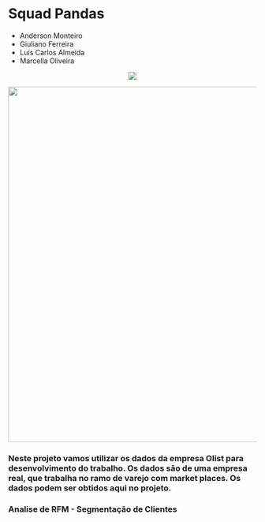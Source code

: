 # Squad Pandas 
 
 * Anderson Monteiro
 * Giuliano Ferreira
 * Luís Carlos Almeida
 * Marcella Oliveira

<p align="center">
<img src="https://img.shields.io/static/v1?label=Status&message=Em Andamento&color=green&style=for-the-badge"/>
</p>

<p align="center">
 <div class="container">
    <img src="https://github.com/luiscals1/olist-squad-pandas/blob/main/images/stack-labs.jpeg" width="680" height="720"/>
 </div>
</p>

### Neste projeto vamos utilizar os dados da empresa Olist para desenvolvimento do trabalho. Os dados são de uma empresa real, que trabalha no ramo de varejo com market places. Os dados podem ser obtidos aqui no projeto.

### Analise de RFM - Segmentação de Clientes
 



